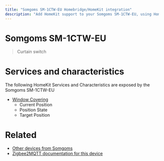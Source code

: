 ```yaml
---
title: "Somgoms SM-1CTW-EU Homebridge/HomeKit integration"
description: "Add HomeKit support to your Somgoms SM-1CTW-EU, using Homebridge, Zigbee2MQTT and homebridge-z2m."
---
```

<!---
This file has been GENERATED using src/docgen/docgen.ts
DO NOT EDIT THIS FILE MANUALLY!
-->
# Somgoms SM-1CTW-EU
> Curtain switch


# Services and characteristics
The following HomeKit Services and Characteristics are exposed by
the Somgoms SM-1CTW-EU

* [Window Covering](../../cover.md)
  * Current Position
  * Position State
  * Target Position


# Related
* [Other devices from Somgoms](../index.md#somgoms)
* [Zigbee2MQTT documentation for this device](https://www.zigbee2mqtt.io/devices/SM-1CTW-EU.html)